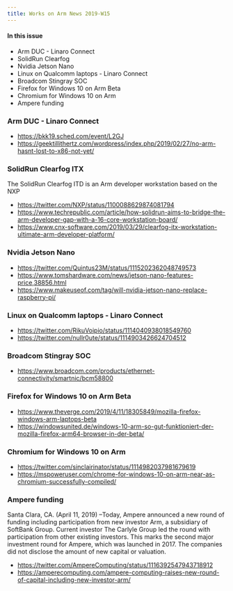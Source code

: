 ```yaml
---
title: Works on Arm News 2019-W15
---
```


#### In this issue

* Arm DUC - Linaro Connect
* SolidRun Clearfog 
* Nvidia Jetson Nano
* Linux on Qualcomm laptops - Linaro Connect
* Broadcom Stingray SOC
* Firefox for Windows 10 on Arm Beta
* Chromium for Windows 10 on Arm
* Ampere funding

### Arm DUC - Linaro Connect

* https://bkk19.sched.com/event/L2GJ
* https://geektillithertz.com/wordpress/index.php/2019/02/27/no-arm-hasnt-lost-to-x86-not-yet/

### SolidRun Clearfog ITX

The SolidRun Clearfog ITD is an Arm developer workstation
based on the NXP 

* https://twitter.com/NXP/status/1100088629874081794
* https://www.techrepublic.com/article/how-solidrun-aims-to-bridge-the-arm-developer-gap-with-a-16-core-workstation-board/
* https://www.cnx-software.com/2019/03/29/clearfog-itx-workstation-ultimate-arm-developer-platform/

### Nvidia Jetson Nano

* https://twitter.com/Quintus23M/status/1115202362048749573
* https://www.tomshardware.com/news/jetson-nano-features-price,38856.html
* https://www.makeuseof.com/tag/will-nvidia-jetson-nano-replace-raspberry-pi/

### Linux on Qualcomm laptops - Linaro Connect

* https://twitter.com/RikuVoipio/status/1114040938018549760
* https://twitter.com/nullr0ute/status/1114903426624704512

### Broadcom Stingray SOC

* https://www.broadcom.com/products/ethernet-connectivity/smartnic/bcm58800

### Firefox for Windows 10 on Arm Beta

* https://www.theverge.com/2019/4/11/18305849/mozilla-firefox-windows-arm-laptops-beta
* https://windowsunited.de/windows-10-arm-so-gut-funktioniert-der-mozilla-firefox-arm64-browser-in-der-beta/

### Chromium for Windows 10 on Arm

* https://twitter.com/sinclairinator/status/1114982037981679619
* https://mspoweruser.com/chrome-for-windows-10-on-arm-near-as-chromium-successfully-compiled/

### Ampere funding

Santa Clara, CA. (April 11, 2019) –Today, Ampere announced a new round of funding including 
participation from new investor Arm, a subsidiary of SoftBank Group. Current investor The 
Carlyle Group led the round with participation from other existing investors. This marks 
the second major investment round for Ampere, which was launched in 2017. The companies 
did not disclose the amount of new capital or valuation.

* https://twitter.com/AmpereComputing/status/1116392547943718912
* https://amperecomputing.com/ampere-computing-raises-new-round-of-capital-including-new-investor-arm/
